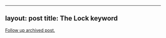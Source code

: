 
---
layout: post
title: The Lock keyword
---
[Follow up archived post.](/alex.ciobanu.org/index1e7e.html)